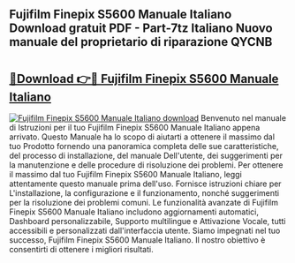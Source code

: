 ## Fujifilm Finepix S5600 Manuale Italiano Download gratuit PDF - Part-7tz Italiano Nuovo manuale del proprietario di riparazione QYCNB

# <h2><a href="http://dfcjuw6.blite.top/?on=Fujifilm+Finepix+S5600+Manuale+Italiano">🔗Download 👉🔴 Fujifilm Finepix S5600 Manuale Italiano</a></h2>

[![Fujifilm Finepix S5600 Manuale Italiano download](https://i.imgur.com/lujVjoI.png)](http://dfcjuw6.blite.top/?on=Fujifilm+Finepix+S5600+Manuale+Italiano)
Benvenuto nel manuale di Istruzioni per il tuo Fujifilm Finepix S5600 Manuale Italiano appena arrivato. Questo Manuale ha lo scopo di aiutarti a ottenere il massimo dal tuo Prodotto fornendo una panoramica completa delle sue caratteristiche, del processo di installazione, del manuale Dell'utente, dei suggerimenti per la manutenzione e delle procedure di risoluzione dei problemi. Per ottenere il massimo dal tuo Fujifilm Finepix S5600 Manuale Italiano, leggi attentamente questo manuale prima dell'uso. Fornisce istruzioni chiare per L'installazione, la configurazione e il funzionamento, nonché suggerimenti per la risoluzione dei problemi comuni. Le funzionalità avanzate di Fujifilm Finepix S5600 Manuale Italiano includono aggiornamenti automatici, Dashboard personalizzabile, Supporto multilingue e Attivazione Vocale, tutti accessibili e personalizzati dall'interfaccia utente. Siamo impegnati nel tuo successo, Fujifilm Finepix S5600 Manuale Italiano. Il nostro obiettivo è consentirti di ottenere i migliori risultati.
